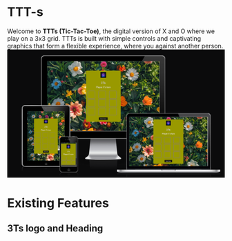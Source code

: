# TTT-s
Welcome to **TTTs (Tic-Tac-Toe)**, the digital version of X and O where we play on a 3x3 grid. TTTs is built with simple controls and captivating graphics that form a flexible experience, where you against another person.
![TTT](image.png)
 
# Existing Features
## 3Ts logo and Heading